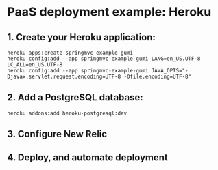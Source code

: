 # PaaS deployment example: Heroku

## 1\. Create your Heroku application:

    heroku apps:create springmvc-example-gumi
    heroku config:add --app springmvc-example-gumi LANG=en_US.UTF-8 LC_ALL=en_US.UTF-8
    heroku config:add --app springmvc-example-gumi JAVA_OPTS="-Djavax.servlet.request.encoding=UTF-8 -Dfile.encoding=UTF-8"

## 2\. Add a PostgreSQL database:

    heroku addons:add heroku-postgresql:dev

## 3\. Configure New Relic

## 4\. Deploy, and automate deployment
